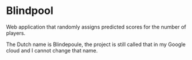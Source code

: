 # Blindpool
Web application that randomly assigns predicted scores for the number of players.

The Dutch name is Blindepoule, the project is still called that in my Google cloud and I cannot change that name. 
